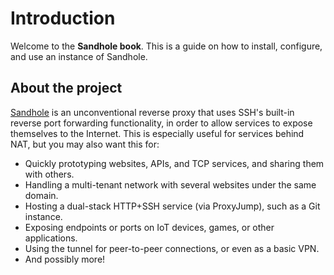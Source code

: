 # Introduction

Welcome to the **Sandhole book**. This is a guide on how to install, configure, and use an instance of Sandhole.

## About the project

[Sandhole](https://github.com/EpicEric/sandhole) is an unconventional reverse proxy that uses SSH's built-in reverse port forwarding functionality, in order to allow services to expose themselves to the Internet. This is especially useful for services behind NAT, but you may also want this for:

- Quickly prototyping websites, APIs, and TCP services, and sharing them with others.
- Handling a multi-tenant network with several websites under the same domain.
- Hosting a dual-stack HTTP+SSH service (via ProxyJump), such as a Git instance.
- Exposing endpoints or ports on IoT devices, games, or other applications.
- Using the tunnel for peer-to-peer connections, or even as a basic VPN.
- And possibly more!
